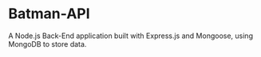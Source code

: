 # Batman-API
A Node.js Back-End application built with Express.js and Mongoose, using MongoDB to store data.
